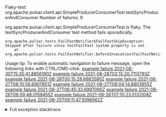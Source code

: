         
Flaky-test: org.apache.pulsar.client.api.SimpleProducerConsumerTest.testSyncProducerAndConsumer
Number of failures: 9

org.apache.pulsar.client.api.SimpleProducerConsumerTest is flaky. The testSyncProducerAndConsumer test method fails sporadically.

```
org.apache.pulsar.tests.FailFastNotifier$FailFastSkipException: Skipped after failure since testFailFast system property is set.
	at org.apache.pulsar.tests.FailFastNotifier.beforeInvocation(FailFastNotifier.java:88)

```

Usage tip: To enable automatic navigation to failure message, open the following links with CTRL/CMD-click.
[example failure 2021-08-30T15:35:41.8856190Z](https://github.com/apache/pulsar/runs/3463119398?check_suite_focus=true#step:9:3515)
[example failure 2021-08-28T02:15:20.7113793Z](https://github.com/apache/pulsar/runs/3448473880?check_suite_focus=true#step:9:2512)
[example failure 2021-08-28T00:15:28.6683590Z](https://github.com/apache/pulsar/runs/3447917315?check_suite_focus=true#step:9:1880)
[example failure 2021-08-27T08:10:56.6907851Z](https://github.com/apache/pulsar/runs/3440980370?check_suite_focus=true#step:9:2579)
[example failure 2021-08-27T08:04:14.8803955Z](https://github.com/apache/pulsar/runs/3440855241?check_suite_focus=true#step:9:2504)
[example failure 2021-08-27T06:45:33.6997090Z](https://github.com/apache/pulsar/runs/3440411158?check_suite_focus=true#step:9:2505)
[example failure 2021-08-26T08:59:48.0159455Z](https://github.com/apache/pulsar/runs/3430539961?check_suite_focus=true#step:9:3214)
[example failure 2021-08-26T07:10:23.5133108Z](https://github.com/apache/pulsar/runs/3429892136?check_suite_focus=true#step:9:2566)
[example failure 2021-08-25T09:11:47.5096562Z](https://github.com/apache/pulsar/runs/3420085427?check_suite_focus=true#step:10:2472)


<details>
<summary>Full exception stacktrace</summary>
<code><pre>
org.apache.pulsar.tests.FailFastNotifier$FailFastSkipException: Skipped after failure since testFailFast system property is set.
	at org.apache.pulsar.tests.FailFastNotifier.beforeInvocation(FailFastNotifier.java:88)

</pre></code>
</details>

